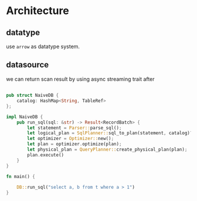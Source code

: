 # Architecture

## datatype

use `arrow` as datatype system.

## datasource

we can return scan result by using async streaming trait after

## 

```rust
pub struct NaiveDB {
    catalog: HashMap<String, TableRef>
};

impl NaiveDB {
    pub run_sql(sql: &str) -> Result<RecordBatch> {
        let statement = Parser::parse_sql();
        let logical_plan = SqlPlanner::sql_to_plan(statement, catalog)?;
        let optimizer = Optimizer::new();
        let plan = optimizer.optimize(plan);
        let physical_plan = QueryPlanner::create_physical_plan(plan);
        plan.execute()
    }
}

fn main() {
    
    DB::run_sql("select a, b from t where a > 1")
}


```
